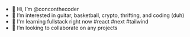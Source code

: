 - 👋 Hi, I’m @conconthecoder
- 👀 I’m interested in guitar, basketball, crypto, thrifting, and coding (duh)
- 🌱 I'm learning fullstack right now #react #next #tailwind
- 💞️ I’m looking to collaborate on any projects


<!---
conconthecoder/conconthecoder is a ✨ special ✨ repository because its `README.md` (this file) appears on your GitHub profile.
You can click the Preview link to take a look at your changes.
--->
